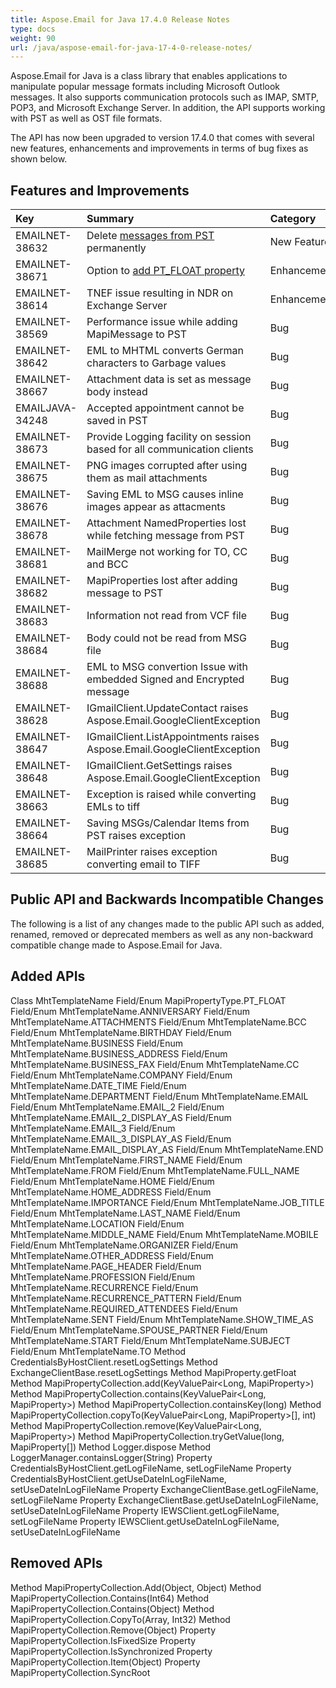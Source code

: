 ```yaml
---
title: Aspose.Email for Java 17.4.0 Release Notes
type: docs
weight: 90
url: /java/aspose-email-for-java-17-4-0-release-notes/
---
```


Aspose.Email for Java is a class library that enables applications to manipulate popular message formats including Microsoft Outlook messages. It also supports communication protocols such as IMAP, SMTP, POP3, and Microsoft Exchange Server. In addition, the API supports working with PST as well as OST file formats.

The API has now been upgraded to version 17.4.0 that comes with several new features, enhancements and improvements in terms of bug fixes as shown below.
## **Features and Improvements**

|**Key**|**Summary**|**Category**|
| :- | :- | :- |
|EMAILNET-38632|Delete [messages from PST](/email/java/working-with-messages-in-a-pst-file/#workingwithmessagesinapstfile-deletemessagesfrompst) permanently|New Feature|
|EMAILNET-38671|Option to [add PT_FLOAT property](/email/java/working-with-mapi-properties/#workingwithmapiproperties-setadditionalproperties)|Enhancement|
|EMAILNET-38614|TNEF issue resulting in NDR on Exchange Server|Enhancement|
|EMAILNET-38569|Performance issue while adding MapiMessage to PST|Bug|
|EMAILNET-38642|EML to MHTML converts German characters to Garbage values|Bug|
|EMAILNET-38667|Attachment data is set as message body instead|Bug|
|EMAILJAVA-34248|Accepted appointment cannot be saved in PST|Bug|
|EMAILNET-38673|Provide Logging facility on session based for all communication clients|Bug|
|EMAILNET-38675|PNG images corrupted after using them as mail attachments|Bug|
|EMAILNET-38676|Saving EML to MSG causes inline images appear as attacments|Bug|
|EMAILNET-38678|Attachment NamedProperties lost while fetching message from PST|Bug|
|EMAILNET-38681|MailMerge not working for TO, CC and BCC|Bug|
|EMAILNET-38682|MapiProperties lost after adding message to PST|Bug|
|EMAILNET-38683|Information not read from VCF file|Bug|
|EMAILNET-38684|Body could not be read from MSG file|Bug|
|EMAILNET-38688|EML to MSG convertion Issue with embedded Signed and Encrypted message|Bug|
|EMAILNET-38628|IGmailClient.UpdateContact raises Aspose.Email.GoogleClientException|Bug|
|EMAILNET-38647|IGmailClient.ListAppointments raises Aspose.Email.GoogleClientException|Bug|
|EMAILNET-38648|IGmailClient.GetSettings raises Aspose.Email.GoogleClientException|Bug|
|EMAILNET-38663|Exception is raised while converting EMLs to tiff|Bug|
|EMAILNET-38664|Saving MSGs/Calendar Items from PST raises exception|Bug|
|EMAILNET-38685|MailPrinter raises exception converting email to TIFF|Bug|
## **Public API and Backwards Incompatible Changes**
The following is a list of any changes made to the public API such as added, renamed, removed or deprecated members as well as any non-backward compatible change made to Aspose.Email for Java.
## **Added APIs**
Class MhtTemplateName
Field/Enum MapiPropertyType.PT_FLOAT
Field/Enum MhtTemplateName.ANNIVERSARY
Field/Enum MhtTemplateName.ATTACHMENTS
Field/Enum MhtTemplateName.BCC
Field/Enum MhtTemplateName.BIRTHDAY
Field/Enum MhtTemplateName.BUSINESS
Field/Enum MhtTemplateName.BUSINESS_ADDRESS
Field/Enum MhtTemplateName.BUSINESS_FAX
Field/Enum MhtTemplateName.CC
Field/Enum MhtTemplateName.COMPANY
Field/Enum MhtTemplateName.DATE_TIME
Field/Enum MhtTemplateName.DEPARTMENT
Field/Enum MhtTemplateName.EMAIL
Field/Enum MhtTemplateName.EMAIL_2
Field/Enum MhtTemplateName.EMAIL_2_DISPLAY_AS
Field/Enum MhtTemplateName.EMAIL_3
Field/Enum MhtTemplateName.EMAIL_3_DISPLAY_AS
Field/Enum MhtTemplateName.EMAIL_DISPLAY_AS
Field/Enum MhtTemplateName.END
Field/Enum MhtTemplateName.FIRST_NAME
Field/Enum MhtTemplateName.FROM
Field/Enum MhtTemplateName.FULL_NAME
Field/Enum MhtTemplateName.HOME
Field/Enum MhtTemplateName.HOME_ADDRESS
Field/Enum MhtTemplateName.IMPORTANCE
Field/Enum MhtTemplateName.JOB_TITLE
Field/Enum MhtTemplateName.LAST_NAME
Field/Enum MhtTemplateName.LOCATION
Field/Enum MhtTemplateName.MIDDLE_NAME
Field/Enum MhtTemplateName.MOBILE
Field/Enum MhtTemplateName.ORGANIZER
Field/Enum MhtTemplateName.OTHER_ADDRESS
Field/Enum MhtTemplateName.PAGE_HEADER
Field/Enum MhtTemplateName.PROFESSION
Field/Enum MhtTemplateName.RECURRENCE
Field/Enum MhtTemplateName.RECURRENCE_PATTERN
Field/Enum MhtTemplateName.REQUIRED_ATTENDEES
Field/Enum MhtTemplateName.SENT
Field/Enum MhtTemplateName.SHOW_TIME_AS
Field/Enum MhtTemplateName.SPOUSE_PARTNER
Field/Enum MhtTemplateName.START
Field/Enum MhtTemplateName.SUBJECT
Field/Enum MhtTemplateName.TO
Method CredentialsByHostClient.resetLogSettings
Method ExchangeClientBase.resetLogSettings
Method MapiProperty.getFloat
Method MapiPropertyCollection.add(KeyValuePair<Long, MapiProperty>)
Method MapiPropertyCollection.contains(KeyValuePair<Long, MapiProperty>)
Method MapiPropertyCollection.containsKey(long)
Method MapiPropertyCollection.copyTo(KeyValuePair<Long, MapiProperty>[], int)
Method MapiPropertyCollection.remove(KeyValuePair<Long, MapiProperty>)
Method MapiPropertyCollection.tryGetValue(long, MapiProperty[])
Method Logger.dispose
Method LoggerManager.containsLogger(String)
Property CredentialsByHostClient.getLogFileName, setLogFileName
Property CredentialsByHostClient.getUseDateInLogFileName, setUseDateInLogFileName
Property ExchangeClientBase.getLogFileName, setLogFileName
Property ExchangeClientBase.getUseDateInLogFileName, setUseDateInLogFileName
Property IEWSClient.getLogFileName, setLogFileName
Property IEWSClient.getUseDateInLogFileName, setUseDateInLogFileName
## **Removed APIs**
Method MapiPropertyCollection.Add(Object, Object)
Method MapiPropertyCollection.Contains(Int64)
Method MapiPropertyCollection.Contains(Object)
Method MapiPropertyCollection.CopyTo(Array, Int32)
Method MapiPropertyCollection.Remove(Object)
Property MapiPropertyCollection.IsFixedSize
Property MapiPropertyCollection.IsSynchronized
Property MapiPropertyCollection.Item(Object)
Property MapiPropertyCollection.SyncRoot
